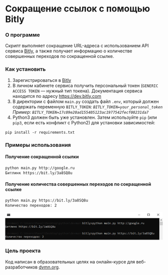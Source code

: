 
# Сокращение ссылок с помощью Bitly
### О программе
Скрипт выполняет сокращение URL-адреса с использованием API сервиса [Bitly](https://bitly.com/), а также получает информацию о количестве совершенных переходов по сокращенной ссылке.

### Как установить
1. Зарегистрироваться в [Bitly](https://bitly.com/)
2. В личном кабинете сервиса получить персональный токен (`GENERIC ACCESS TOKEN` — нужный тип токена). Документация сервиса находится по адресу https://dev.bitly.com
3. В директории с файлом `main.py` создать файл `.env`, который должен содержать переменную `BITLY_TOKEN`:
*`BITLY_TOKEN=your_personal_token`*  
*Пример: `BITLY_TOKEN=17c09e20ad155405123ac1977542fecf00231da7`*
4. Python3 должен быть уже установлен. 
Затем используйте `pip` (или `pip3`, если есть конфликт с Python2) для установки зависимостей:
```
pip install -r requirements.txt
```
### Примеры использования
#### Получение сокращенной ссылки
```
python main.py http://google.ru
Битлинк https://bit.ly/3a8SQ8u
```
#### Получение количества совершенных переходов по сокращенной ссылке
```
python main.py https://bit.ly/3a8SQ8u
Количество переходов: 2
```
![Примеры использования](/images/bitly_using.png)
 
### Цель проекта

Код написан в образовательных целях на онлайн-курсе для веб-разработчиков [dvmn.org](https://dvmn.org/).
